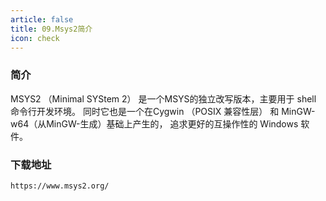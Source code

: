 ```yaml
---
article: false
title: 09.Msys2简介
icon: check
---
```


### 简介
MSYS2 （Minimal SYStem 2） 是一个MSYS的独立改写版本，主要用于 shell 命令行开发环境。
同时它也是一个在Cygwin （POSIX 兼容性层） 和 MinGW-w64（从MinGW-生成）基础上产生的，
追求更好的互操作性的 Windows 软件。

### 下载地址
```text
https://www.msys2.org/
```













